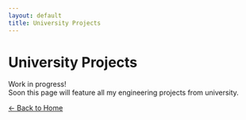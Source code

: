 ```yaml
---
layout: default
title: University Projects
---
```


# University Projects

Work in progress!  
Soon this page will feature all my engineering projects from university.

[← Back to Home](/)

